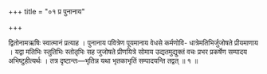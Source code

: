 +++
title = "०१ प्र पुनानाय"

+++

द्वितोनामऋषिः स्वात्मानं प्रत्याह । पुनानाय पवित्रेण पूयमानाय वेधसे कर्मणोवि- धात्रेमतिभिर्जुजोषते प्रीयमाणाय । यद्वा मतिभिः स्तुतिभिः स्तोतृभिः सह जुजोषते प्रीणयित्रे सोमाय उद्यतमुद्युक्तं वचः प्रभर प्रकर्षेण सम्पादय अभिष्टुहीत्यर्थः । तत्र दृष्टान्तः—भृतिन्न यथा भृतकाभृतिं सम्पादयन्ति तद्वत् ॥ १ ॥